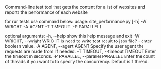 Command-line test tool that gets the content for a list of websites and reports the performance of each website

for run tests use command below:
usage: site_performance.py [-h] -W WRIGHT -A AGENT -T TIMEOUT [-P PARALLEL]

optional arguments:
  -h, --help            show this help message and exit
  -W WRIGHT, --wright WRIGHT
                        Is need to write test result to json file? - enter
                        boolean value.
  -A AGENT, --agent AGENT
                        Specify the user agent the requests are made from. If
                        needed.
  -T TIMEOUT, --timeout TIMEOUT
                        Enter the timeout in seconds.
  -P PARALLEL, --parallel PARALLEL
                        Enter the count of threads if you want to to specify
                        the concurrency. Default is 1 thread.
